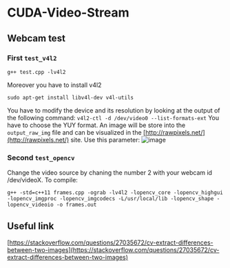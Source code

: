 # CUDA-Video-Stream

## Webcam test
### First `test_v4l2`

```
g++ test.cpp -lv4l2
```
Moreover you have to install v4l2
```
sudo apt-get install libv4l-dev v4l-utils
```


You have to modify the device and its resolution by looking at the output of the following command:
`v4l2-ctl -d /dev/video0 --list-formats-ext`
You have to choose the YUY format. An image will be store into the `output_raw_img` file and can be visualized in the [http://rawpixels.net/](http://rawpixels.net/) site.
Use this parameter:
![image](https://user-images.githubusercontent.com/9128612/141523554-c8488fd3-daef-4083-b54d-d9b5dd531c02.png)


### Second `test_opencv`
Change the video source by chaning the number 2 with your webcam id /dev/videoX.
To compile:
```
g++ -std=c++11 frames.cpp -ograb -lv4l2 -lopencv_core -lopencv_highgui -lopencv_imgproc -lopencv_imgcodecs -L/usr/local/lib -lopencv_shape -lopencv_videoio -o frames.out
```


## Useful link
[https://stackoverflow.com/questions/27035672/cv-extract-differences-between-two-images](https://stackoverflow.com/questions/27035672/cv-extract-differences-between-two-images)
